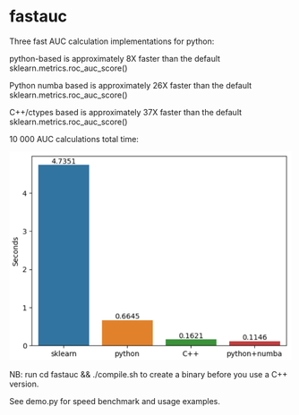 # fastauc

Three fast AUC calculation implementations for python:

python-based is approximately 8X faster than the default sklearn.metrics.roc_auc_score()

Python numba based is approximately 26X faster than the default sklearn.metrics.roc_auc_score()

C++/ctypes based is approximately 37X faster than the default sklearn.metrics.roc_auc_score()

10 000 AUC calculations total time:

![times](times.png) 

NB: run cd fastauc && ./compile.sh to create a binary before you use a C++ version.

See demo.py for speed benchmark and usage examples.